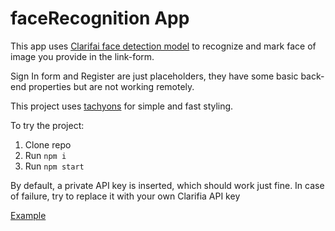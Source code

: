 # faceRecognition App

This app uses [Clarifai face detection model](https://clarifai.com/) to recognize and mark face of image you provide in the link-form.

Sign In form and Register are just placeholders, they have some basic back-end properties but are not working remotely.

This project uses [tachyons](https://tachyons.io/) for simple and fast styling.

To try the project:

1. Clone repo
2. Run `npm i`
3. Run `npm start`

By default, a private API key is inserted, which should work just fine. In case of failure, try to replace it with your own Clarifia API key

[Example](https://i.imgur.com/HgvrQIS.png)
